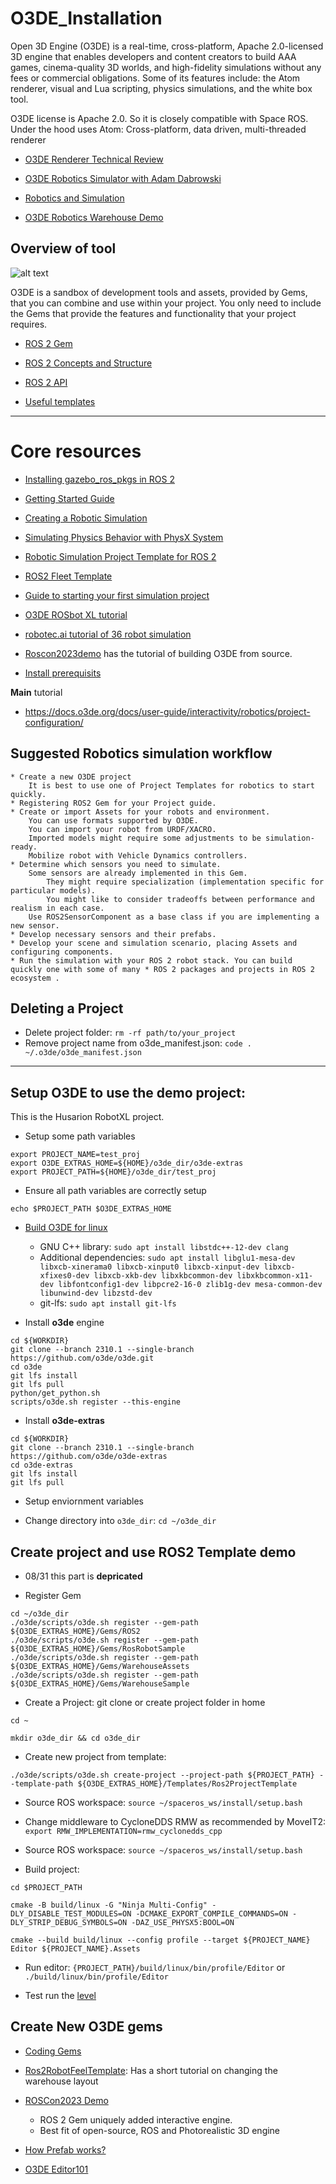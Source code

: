# O3DE_Installation

Open 3D Engine (O3DE) is a real-time, cross-platform, Apache 2.0-licensed 3D engine that enables developers and content creators to build AAA games, cinema-quality 3D worlds, and high-fidelity simulations without any fees or commercial obligations. Some of its features include: the Atom renderer, visual and Lua scripting, physics simulations, and the white box tool.

O3DE license is Apache 2.0. So it is closely compatible with Space ROS. Under the hood uses Atom: Cross-platform, data driven, multi-threaded renderer

* [O3DE Renderer Technical Review](https://www.youtube.com/watch?v=_EDU0TMLMjo)

* [O3DE Robotics Simulator with Adam Dabrowski](https://www.youtube.com/watch?v=n8a_3vaW4Ag)

* [Robotics and Simulation](https://o3de.org/industries/robotics-and-simulations/)

* [O3DE Robotics Warehouse Demo](https://www.youtube.com/watch?v=Zx-6VhxqLKc)

## Overview of tool

![alt text](image.png)

O3DE is a sandbox of development tools and assets, provided by Gems, that you can combine and use within your project. You only need to include the Gems that provide the features and functionality that your project requires.

* [ROS 2 Gem](https://docs.o3de.org/docs/user-guide/gems/reference/robotics/ros2/)

* [ROS 2 Concepts and Structure](https://docs.o3de.org/docs/user-guide/interactivity/robotics/concepts-and-components-overview/)

* [ROS 2 API](https://docs.o3de.org/docs/api/gems/ros2/)

* [Useful templates](https://github.com/o3de/o3de-extras/tree/development/Templates)

---

# Core resources

* [Installing gazebo_ros_pkgs in ROS 2](http://classic.gazebosim.org/tutorials?tut=ros2_installing&cat=connect_ros)

* [Getting Started Guide](https://docs.o3de.org/docs/welcome-guide/)

* [Creating a Robotic Simulation](https://docs.o3de.org/docs/user-guide/interactivity/robotics/creating-robotic-simulation/)

* [Simulating Physics Behavior with PhysX System](https://docs.o3de.org/docs/user-guide/interactivity/physics/nvidia-physx/)

* [Robotic Simulation Project Template for ROS 2](https://github.com/o3de/o3de-extras/tree/development/Templates/Ros2ProjectTemplate)

* [ROS2 Fleet Template](https://github.com/o3de/o3de-extras/tree/development/Templates/Ros2FleetRobotTemplate)

* [Guide to starting your first simulation project](https://robotec.ai/how-to-start-robotics-simulation-projects-in-open-3d-engine-o3de/)

* [O3DE ROSbot XL tutorial](https://husarion.com/tutorials/simulations/o3de-rosbot-xl-slam-toolbox/)

* [robotec.ai tutorial of 36 robot simulation](https://robotec.ai/how-we-built-a-robotic-simulation-in-open-3d-engine/)

* [Roscon2023demo](https://github.com/RobotecAI/ROSCon2023Demo/blob/development/README.md) has the tutorial of building O3DE from source.

* [Install prerequisits](https://docs.o3de.org/docs/welcome-guide/requirements/#software-prerequisites)

**Main** tutorial

* https://docs.o3de.org/docs/user-guide/interactivity/robotics/project-configuration/

## Suggested Robotics simulation workflow

```
* Create a new O3DE project
    It is best to use one of Project Templates for robotics to start quickly.
* Registering ROS2 Gem for your Project guide.
* Create or import Assets for your robots and environment.
    You can use formats supported by O3DE.
    You can import your robot from URDF/XACRO.
    Imported models might require some adjustments to be simulation-ready.
    Mobilize robot with Vehicle Dynamics controllers.
* Determine which sensors you need to simulate.
    Some sensors are already implemented in this Gem.
        They might require specialization (implementation specific for particular models).
        You might like to consider tradeoffs between performance and realism in each case.
    Use ROS2SensorComponent as a base class if you are implementing a new sensor.
* Develop necessary sensors and their prefabs.
* Develop your scene and simulation scenario, placing Assets and configuring components.
* Run the simulation with your ROS 2 robot stack. You can build quickly one with some of many * ROS 2 packages and projects in ROS 2 ecosystem .
```

## Deleting a Project

* Delete project folder: ```rm -rf path/to/your_project```
* Remove project name from o3de_manifest.json: ```code . ~/.o3de/o3de_manifest.json```

---

## Setup O3DE to use the demo project:

This is the Husarion RobotXL project.

* Setup some path variables

```
export PROJECT_NAME=test_proj
export O3DE_EXTRAS_HOME=${HOME}/o3de_dir/o3de-extras
export PROJECT_PATH=${HOME}/o3de_dir/test_proj
```

* Ensure all path variables are correctly setup

```
echo $PROJECT_PATH $O3DE_EXTRAS_HOME
```


* [Build O3DE for linux](https://www.docs.o3de.org/docs/welcome-guide/setup/setup-from-github/building-linux/)

    * GNU C++ library: ```sudo apt install libstdc++-12-dev clang``` 
    * Additional dependencies: ```sudo apt install libglu1-mesa-dev libxcb-xinerama0 libxcb-xinput0 libxcb-xinput-dev libxcb-xfixes0-dev libxcb-xkb-dev libxkbcommon-dev libxkbcommon-x11-dev libfontconfig1-dev libpcre2-16-0 zlib1g-dev mesa-common-dev libunwind-dev libzstd-dev```
    * git-lfs: ```sudo apt install git-lfs```

* Install **o3de** engine

```console
cd ${WORKDIR}
git clone --branch 2310.1 --single-branch https://github.com/o3de/o3de.git
cd o3de
git lfs install
git lfs pull
python/get_python.sh
scripts/o3de.sh register --this-engine
```

* Install **o3de-extras**

```console
cd ${WORKDIR}
git clone --branch 2310.1 --single-branch https://github.com/o3de/o3de-extras
cd o3de-extras
git lfs install
git lfs pull
```

* Setup enviornment variables

* Change directory into ```o3de_dir```: ```cd ~/o3de_dir```


## Create project and use ROS2 Template demo

* 08/31 this part is **depricated**

* Register Gem

```
cd ~/o3de_dir
./o3de/scripts/o3de.sh register --gem-path ${O3DE_EXTRAS_HOME}/Gems/ROS2
./o3de/scripts/o3de.sh register --gem-path ${O3DE_EXTRAS_HOME}/Gems/RosRobotSample
./o3de/scripts/o3de.sh register --gem-path ${O3DE_EXTRAS_HOME}/Gems/WarehouseAssets
./o3de/scripts/o3de.sh register --gem-path ${O3DE_EXTRAS_HOME}/Gems/WarehouseSample
```

* Create a Project: git clone or create project folder in home 

```console
cd ~ 

mkdir o3de_dir && cd o3de_dir
```

* Create new project from template:

```./o3de/scripts/o3de.sh create-project --project-path ${PROJECT_PATH} --template-path ${O3DE_EXTRAS_HOME}/Templates/Ros2ProjectTemplate```

* Source ROS workspace: ```source ~/spaceros_ws/install/setup.bash```

* Change middleware to CycloneDDS RMW as recommended by MoveIT2: ```export RMW_IMPLEMENTATION=rmw_cyclonedds_cpp```

* Source ROS workspace: ```source ~/spaceros_ws/install/setup.bash```

* Build project:

```
cd $PROJECT_PATH

cmake -B build/linux -G "Ninja Multi-Config" -DLY_DISABLE_TEST_MODULES=ON -DCMAKE_EXPORT_COMPILE_COMMANDS=ON -DLY_STRIP_DEBUG_SYMBOLS=ON -DAZ_USE_PHYSX5:BOOL=ON 

cmake --build build/linux --config profile --target ${PROJECT_NAME} Editor ${PROJECT_NAME}.Assets 
```

* Run editor: ```{PROJECT_PATH}/build/linux/bin/profile/Editor```
or ```./build/linux/bin/profile/Editor```

* Test run the [level](https://husarion.com/tutorials/simulations/o3de-rosbot-xl-slam-toolbox/)

## Create New O3DE gems

* [Coding Gems](https://www.youtube.com/watch?v=eteg4uLAZlM)

* [Ros2RobotFeelTemplate](): Has a short tutorial on changing the warehouse layout

* [ROSCon2023 Demo](https://vimeo.com/879001753)
  * ROS 2 Gem uniquely added interactive engine.
  <!-- * ![alt text](image-1.png) -->

  * Best fit of open-source, ROS and Photorealistic 3D engine

* [How Prefab works?](https://www.youtube.com/watch?v=mdvRCfyuMEk)

* [O3DE Editor101](https://www.youtube.com/watch?v=9SvNesdCPps)

